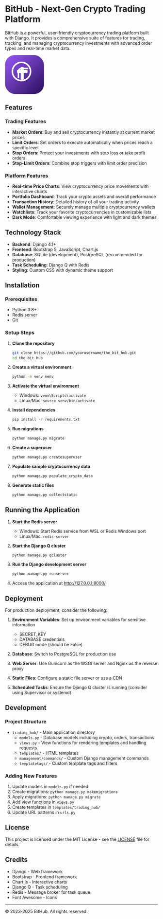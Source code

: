 # BitHub - Next-Gen Crypto Trading Platform

BitHub is a powerful, user-friendly cryptocurrency trading platform built with Django. It provides a comprehensive suite of features for trading, tracking, and managing cryptocurrency investments with advanced order types and real-time market data.

![BitHub Logo](static/images/favicon-128.png)

## Features

### Trading Features
- **Market Orders**: Buy and sell cryptocurrency instantly at current market prices
- **Limit Orders**: Set orders to execute automatically when prices reach a specific level
- **Stop Orders**: Protect your investments with stop loss or take profit orders
- **Stop-Limit Orders**: Combine stop triggers with limit order precision

### Platform Features
- **Real-time Price Charts**: View cryptocurrency price movements with interactive charts
- **Portfolio Dashboard**: Track your crypto assets and overall performance
- **Transaction History**: Detailed history of all your trading activity
- **Wallet Management**: Securely manage multiple cryptocurrency wallets
- **Watchlists**: Track your favorite cryptocurrencies in customizable lists
- **Dark Mode**: Comfortable viewing experience with light and dark themes

## Technology Stack

- **Backend**: Django 4.1+
- **Frontend**: Bootstrap 5, JavaScript, Chart.js
- **Database**: SQLite (development), PostgreSQL (recommended for production)
- **Task Scheduling**: Django Q with Redis
- **Styling**: Custom CSS with dynamic theme support

## Installation

### Prerequisites
- Python 3.8+
- Redis server
- Git

### Setup Steps

1. **Clone the repository**
   ```bash
   git clone https://github.com/yourusername/the_bit_hub.git
   cd the_bit_hub
   ```

2. **Create a virtual environment**
   ```bash
   python -m venv venv
   ```

3. **Activate the virtual environment**
   - Windows: `venv\Scripts\activate`
   - Linux/Mac: `source venv/bin/activate`

4. **Install dependencies**
   ```bash
   pip install -r requirements.txt
   ```

5. **Run migrations**
   ```bash
   python manage.py migrate
   ```

6. **Create a superuser**
   ```bash
   python manage.py createsuperuser
   ```

7. **Populate sample cryptocurrency data**
   ```bash
   python manage.py populate_crypto_data
   ```

8. **Generate static files**
   ```bash
   python manage.py collectstatic
   ```

## Running the Application

1. **Start the Redis server**
   - Windows: Start Redis service from WSL or Redis Windows port
   - Linux/Mac: `redis-server`

2. **Start the Django Q cluster**
   ```bash
   python manage.py qcluster
   ```

3. **Run the Django development server**
   ```bash
   python manage.py runserver
   ```

4. Access the application at http://127.0.0.1:8000/

## Deployment

For production deployment, consider the following:

1. **Environment Variables**: Set up environment variables for sensitive information
   - SECRET_KEY
   - DATABASE credentials
   - DEBUG mode (should be False)

2. **Database**: Switch to PostgreSQL for production use

3. **Web Server**: Use Gunicorn as the WSGI server and Nginx as the reverse proxy

4. **Static Files**: Configure a static file server or use a CDN

5. **Scheduled Tasks**: Ensure the Django Q cluster is running (consider using Supervisor or systemd)

## Development

### Project Structure
- `trading_hub/` - Main application directory
  - `models.py` - Database models including crypto, orders, transactions
  - `views.py` - View functions for rendering templates and handling requests
  - `templates/` - HTML templates
  - `management/commands/` - Custom Django management commands
  - `templatetags/` - Custom template tags and filters

### Adding New Features
1. Update models in `models.py` if needed
2. Create migrations: `python manage.py makemigrations`
3. Apply migrations: `python manage.py migrate`
4. Add view functions in `views.py`
5. Create templates in `templates/trading_hub/`
6. Update URL patterns in `urls.py`

## License

This project is licensed under the MIT License - see the [LICENSE](LICENSE) file for details.

## Credits

- Django - Web framework
- Bootstrap - Frontend framework
- Chart.js - Interactive charts
- Django Q - Task scheduling
- Redis - Message broker for task queue
- Font Awesome - Icons

---

&copy; 2023-2025 BitHub. All rights reserved.
